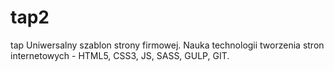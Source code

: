 # tap2
tap  Uniwersalny szablon strony firmowej. Nauka technologii tworzenia stron internetowych - HTML5, CSS3, JS, SASS, GULP, GIT.
